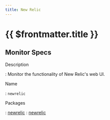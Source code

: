 ```yaml
---
title: New Relic
---
```


# {{ $frontmatter.title }}

## Monitor Specs

Description

: Monitor the functionality of New Relic's web UI.

Name

: `newrelic`

Packages

: [newrelic](newrelic_newrelic.md)
: [newrelic](newrelic_newrelic.md)


<!--@include: /parts/_1.md-->


<!--@include: /parts/_2.md-->
